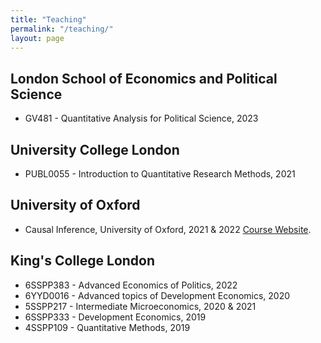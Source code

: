 ```yaml
---
title: "Teaching"
permalink: "/teaching/"
layout: page
---
```


## London School of Economics and Political Science

 - GV481 - Quantitative Analysis for Political Science, 2023

## University College London

- PUBL0055 - Introduction to Quantitative Research Methods, 2021

## University of Oxford

- Causal Inference, University of Oxford, 2021 & 2022 [Course Website](https://ftraposo.github.io/cinference/). 

## King's College London 

- 6SSPP383 - Advanced Economics of Politics, 2022
- 6YYD0016 - Advanced topics of Development Economics, 2020
- 5SSPP217 - Intermediate Microeconomics, 2020 & 2021
- 6SSPP333 - Development Economics, 2019
- 4SSPP109 - Quantitative Methods, 2019

